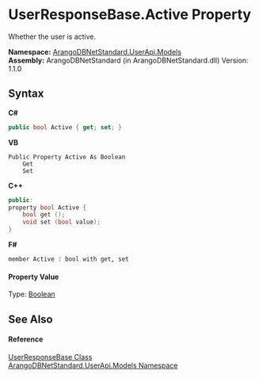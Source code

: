 # UserResponseBase.Active Property 
 

Whether the user is active.

**Namespace:**&nbsp;<a href="3f782427-687a-00ed-a402-dbe7f114707d">ArangoDBNetStandard.UserApi.Models</a><br />**Assembly:**&nbsp;ArangoDBNetStandard (in ArangoDBNetStandard.dll) Version: 1.1.0

## Syntax

**C#**<br />
``` C#
public bool Active { get; set; }
```

**VB**<br />
``` VB
Public Property Active As Boolean
	Get
	Set
```

**C++**<br />
``` C++
public:
property bool Active {
	bool get ();
	void set (bool value);
}
```

**F#**<br />
``` F#
member Active : bool with get, set

```


#### Property Value
Type: <a href="https://docs.microsoft.com/dotnet/api/system.boolean" target="_blank" rel="noopener noreferrer">Boolean</a>

## See Also


#### Reference
<a href="7495a6d5-68ed-7bed-659d-4ce86a7c4435">UserResponseBase Class</a><br /><a href="3f782427-687a-00ed-a402-dbe7f114707d">ArangoDBNetStandard.UserApi.Models Namespace</a><br />